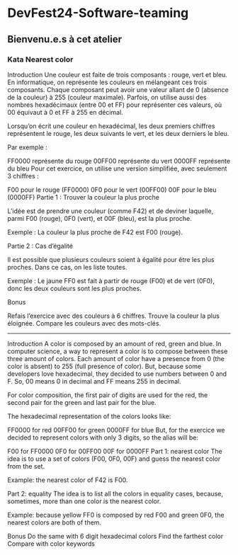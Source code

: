# DevFest24-Software-teaming

## Bienvenu.e.s à cet atelier

### Kata Nearest color

Introduction
Une couleur est faite de trois composants : rouge, vert et bleu. En informatique, on représente les couleurs en mélangeant ces trois composants. Chaque composant peut avoir une valeur allant de 0 (absence de la couleur) à 255 (couleur maximale). Parfois, on utilise aussi des nombres hexadécimaux (entre 00 et FF) pour représenter ces valeurs, où 00 équivaut à 0 et FF à 255 en décimal.

Lorsqu’on écrit une couleur en hexadécimal, les deux premiers chiffres représentent le rouge, les deux suivants le vert, et les deux derniers le bleu.

Par exemple :

FF0000 représente du rouge
00FF00 représente du vert
0000FF représente du bleu
Pour cet exercice, on utilise une version simplifiée, avec seulement 3 chiffres :

F00 pour le rouge (FF0000)
0F0 pour le vert (00FF00)
00F pour le bleu (0000FF)
Partie 1 : Trouver la couleur la plus proche

L’idée est de prendre une couleur (comme F42) et de deviner laquelle, parmi F00 (rouge), 0F0 (vert), et 00F (bleu), est la plus proche.

Exemple : La couleur la plus proche de F42 est F00 (rouge).

Partie 2 : Cas d’égalité

Il est possible que plusieurs couleurs soient à égalité pour être les plus proches. Dans ce cas, on les liste toutes.

Exemple : Le jaune FF0 est fait à partir de rouge (F00) et de vert (0F0), donc les deux couleurs sont les plus proches.

Bonus

Refais l’exercice avec des couleurs à 6 chiffres.
Trouve la couleur la plus éloignée.
Compare les couleurs avec des mots-clés.

---

Introduction
A color is composed by an amount of red, green and blue.
In computer science, a way to represent a color is to compose between these three amount of colors.
Each amount of color have a presence from 0 (the color is absent) to 255 (full presence of color).
But, because some developers love hexadecimal, they decided to use numbers between 0 and F. So, 00 means 0 in decimal and FF means 255 in decimal.

For color composition, the first pair of digits are used for the red, the second pair for the green and last pair for the blue.

The hexadecimal representation of the colors looks like:

FF0000 for red
00FF00 for green
0000FF for blue
But, for the exercice we decided to represent colors with only 3 digits, so the alias will be:

F00 for FF0000
0F0 for 00FF00
00F for 0000FF
Part 1: nearest color
The idea is to use a set of colors (F00, 0F0, 00F) and guess the nearest color from the set.

Example: the nearest color of F42 is F00.

Part 2: equality
The idea is to list all the colors in equality cases, because, sometimes, more than one color is the nearest color.

Example: because yellow FF0 is composed by red F00 and green 0F0, the nearest colors are both of them.

Bonus
Do the same with 6 digit hexadecimal colors
Find the farthest color
Compare with color keywords
